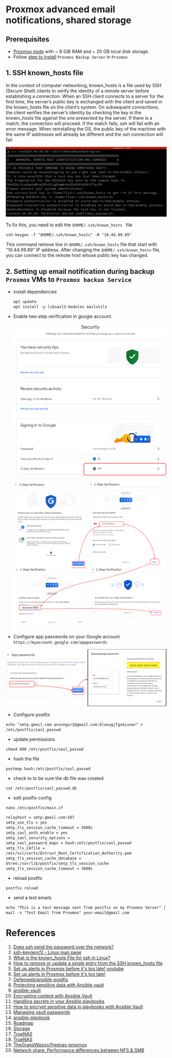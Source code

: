 # Proxmox advanced email notifications, shared storage #

## Prerequisites
- [Proxmox node](https://www.proxmox.com/en/proxmox-ve/get-started) with ~ 8 GiB RAM and ~ 20 GB local disk storage.
- Follow [step to install](../49_advanced_backing_up_of_infrastruture_in_proxmox_23-feb-2023/README.md#installing-a-proxmox-backup-server-on-a-virtual-machine) `Proxmox Backup Server` in `Proxmox`

## 1. SSH known_hosts file

In the context of computer networking, known_hosts is a file used by SSH (Secure Shell) clients to verify the identity of a remote server before establishing a connection. 
When an SSH client connects to a server for the first time, the server’s public key is exchanged with the client and saved in the known_hosts file on the client’s system.
On subsequent connections, the client verifies the server’s identity by checking the key in the known_hosts file against the one presented by the server.
If there is a match, the connection will proceed. If the match fails, ssh will fail with an error message. When reinstalling the OS, the public key of the machine with the same IP addresses will already be different and the ssh connection will fail.

![ssh_error](./images/ssh_error.png)

To fix this, you need to edit  the `$HOME/.ssh/known_hosts ` file

```
ssh-keygen -f "$HOME/.ssh/known_hosts" -R "10.44.99.89"
```

This command remove line in `$HOME/.ssh/known_hosts` file that start with "10.44.99.89" IP address. After changing the `$HOME/.ssh/known_hosts` file, you can connect to the remote host whose public key has changed.

## 2. Setting up email notification during backup `Proxmox` VMs to `Proxmox backuo Service`

  - install dependencies
  
    ```
    apt update
    apt install -y libsasl2-modules mailutils
    ```

  - Enable two step verification in google account.
  
    ![2-step_verification](./images/2-step_verification.png)

    ![2-step_verification_1](./images/2-step_verification_1.png)

  - Configure app passwords on your Google account `https://myaccount.google.com/apppasswords`
 
  ![generated_password](./images/generated_password.png)

  - Configure postfix

  ```
  echo "smtp.gmail.com ansnegur1@gmail.com:blanugjfgsmivxwr" > /etc/postfix/sasl_passwd
  ```

  - update permissions
  
  ```
  chmod 600 /etc/postfix/sasl_passwd
  ```

  - hash the file
  
  ```
  postmap hash:/etc/postfix/sasl_passwd
  ```

  - check to to be sure the db file was created
  
  ```
  cat /etc/postfix/sasl_passwd.db
  ```

  - edit postfix config
  
  ```
  nano /etc/postfix/main.cf
  ```

  ```
  relayhost = smtp.gmail.com:587
  smtp_use_tls = yes
  smtp_tls_session_cache_timeout = 3600s
  smtp_sasl_auth_enable = yes
  smtp_sasl_security_options =
  smtp_sasl_password_maps = hash:/etc/postfix/sasl_passwd
  smtp_tls_CAfile = /etc/ssl/certs/Entrust_Root_Certification_Authority.pem
  smtp_tls_session_cache_database = btree:/var/lib/postfix/smtp_tls_session_cache
  smtp_tls_session_cache_timeout = 3600s
  ```
 
  - reload postfix
  
  ```
  postfix reload
  ```

  - send a test emails
  
  ```
  echo "This is a test message sent from postfix on my Proxmox Server" | mail -s "Test Email from Proxmox" your-email@gmail.com
  ```





# References

1. [Does ssh send the password over the network?](https://unix.stackexchange.com/questions/297847/does-ssh-send-the-password-over-the-network)
2. [ssh-keygen(1) - Linux man page](https://linux.die.net/man/1/ssh-keygen)
3. [What is the known_hosts File for ssh in Linux?](https://linuxhint.com/known-hosts-file-ssh-linux/)
4. [How to remove or update a single entry from the SSH known_hosts file](https://www.techrepublic.com/article/how-to-remove-or-update-a-single-entry-from-the-ssh-known-hosts-file/)
5. [Set up alerts in Proxmox before it's too late! youtube](https://www.youtube.com/watch?v=85ME8i4Ry6A)
6. [Set up alerts in Proxmox before it's too late!](https://docs.technotim.live/posts/proxmox-alerts/)
7. [Oefenweb/ansible-postfix ](https://github.com/Oefenweb/ansible-postfix)
8. [Protecting sensitive data with Ansible vault](https://docs.ansible.com/ansible/latest/vault_guide/index.html)
9. [ansible-vault](https://docs.ansible.com/ansible/latest/cli/ansible-vault.html)
10. [Encrypting content with Ansible Vault](https://docs.ansible.com/ansible/latest/vault_guide/vault_encrypting_content.html)
11. [Handling secrets in your Ansible playbooks](https://www.redhat.com/sysadmin/ansible-playbooks-secrets)
12. [How to encrypt sensitive data in playbooks with Ansible Vault](https://www.redhat.com/sysadmin/ansible-vault-secure-playbooks)
13. [Managing vault passwords](https://docs.ansible.com/ansible/latest/vault_guide/vault_managing_passwords.html)
14. [ansible-playbook](https://docs.ansible.com/ansible/latest/cli/ansible-playbook.html)
15. [Roadmap](https://pbs.proxmox.com/wiki/index.php/Roadmap)
16. [Storage](https://pve.proxmox.com/wiki/Storage)
17. [TrueNAS](https://en.wikipedia.org/wiki/TrueNAS)
18. [TrueNAS](https://www.truenas.com/)
19. [TheGrandWazoo/freenas-proxmox](https://github.com/TheGrandWazoo/freenas-proxmox)
20. [Network share: Performance differences between NFS & SMB](https://ferhatakgun.com/network-share-performance-differences-between-nfs-smb/)